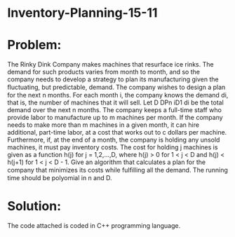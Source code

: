 # Inventory-Planning-15-11
# Problem:
The Rinky Dink Company makes machines that resurface ice rinks. The demand for such products varies from month to month, and so the 
company needs to develop a strategy to plan its manufacturing given the ﬂuctuating, but predictable, demand. The company wishes to 
design a plan for the next n months. For each month i, the company knows the demand di, that is, the number of machines that it will sell. 
Let D DPn iD1 di be the total demand over the next n months. The company keeps a full-time staff who provide labor to manufacture up to m 
machines per month. If the company needs to make more than m machines in a given month, it can hire additional, part-time labor, at a cost 
that works out to c dollars per machine. Furthermore, if, at the end of a month, the company is holding any unsold machines, it must pay 
inventory costs. The cost for holding j machines is given as a function h(j) for j = 1,2,...,D, where h(j) > 0 for 1 < j < D and h(j) < 
h(j+1) for 1 < j < D - 1. 
Give an algorithm that calculates a plan for the company that minimizes its costs while fulﬁlling all the demand. 
The running time should be polyomial in n and D.

# Solution:
The code attached is coded in C++ programming language.
